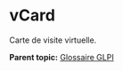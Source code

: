 vCard
=====

Carte de visite virtuelle.

**Parent topic:** [Glossaire GLPI](../../glpi/glossary.html)
